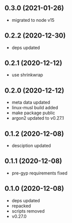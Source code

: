 ## 0.3.0 (2021-01-26)

-   migrated to node v15

## 0.2.2 (2020-12-30)

-   deps updated

## 0.2.1 (2020-12-12)

-   use shrinkwrap

## 0.2.0 (2020-12-12)

-   meta data updated
-   linux-musl build added
-   make package public
-   argon2 updated to v0.27.1

## 0.1.2 (2020-12-08)

-   desciption updated

## 0.1.1 (2020-12-08)

-   pre-gyp requirements fixed

## 0.1.0 (2020-12-08)

-   deps updated
-   repacked
-   scripts removed
-   v0.27.0
